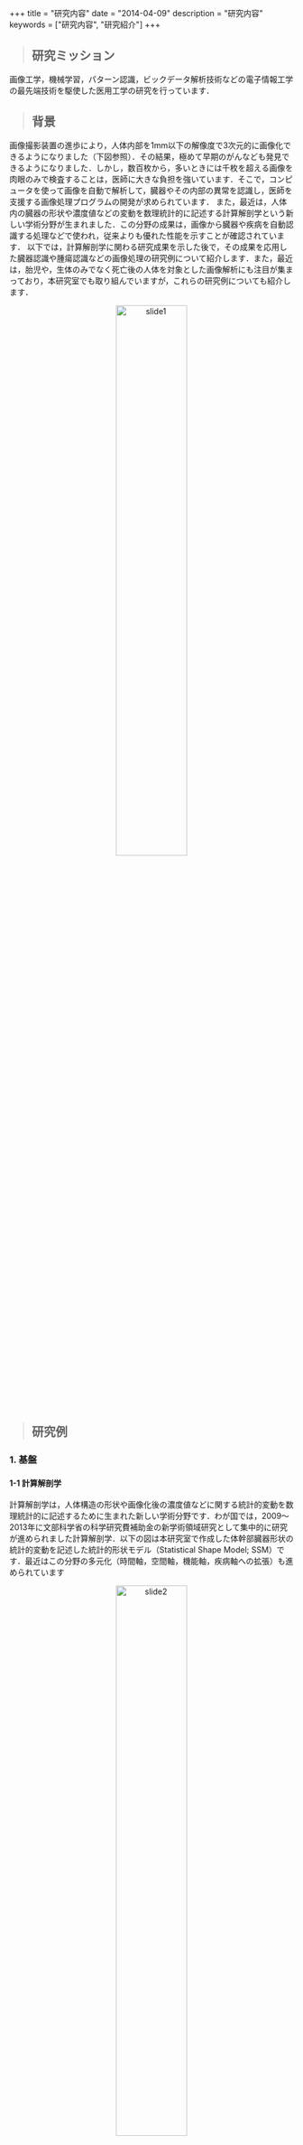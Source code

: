+++
title = "研究内容"
date = "2014-04-09"
description = "研究内容"
keywords = ["研究内容", "研究紹介"]
+++

> ## 研究ミッション

画像工学，機械学習，パターン認識，ビックデータ解析技術などの電子情報工学の最先端技術を駆使した医用工学の研究を行っています．

> ## 背景

画像撮影装置の進歩により，人体内部を1mm以下の解像度で3次元的に画像化できるようになりました（下図参照）．その結果，極めて早期のがんなども発見できるようになりました．しかし，数百枚から，多いときには千枚を超える画像を肉眼のみで検査することは，医師に大きな負担を強いています．そこで，コンピュータを使って画像を自動で解析して，臓器やその内部の異常を認識し，医師を支援する画像処理プログラムの開発が求められています． また，最近は，人体内の臓器の形状や濃度値などの変動を数理統計的に記述する計算解剖学という新しい学術分野が生まれました．この分野の成果は，画像から臓器や疾病を自動認識する処理などで使われ，従来よりも優れた性能を示すことが確認されています． 以下では，計算解剖学に関わる研究成果を示した後で，その成果を応用した臓器認識や腫瘍認識などの画像処理の研究例について紹介します．また，最近は，胎児や，生体のみでなく死亡後の人体を対象とした画像解析にも注目が集まっており，本研究室でも取り組んでいますが，これらの研究例についても紹介します．
<!-- ![slide1](/img/research/slide1_E.png) -->
<div align="center"><img src="/img/research/slide1_E.png"  width=50% title="slide1"></div>

> ## 研究例

### 1. 基盤

#### 1-1 計算解剖学
計算解剖学は，人体構造の形状や画像化後の濃度値などに関する統計的変動を数理統計的に記述するために生まれた新しい学術分野です．わが国では，2009～2013年に文部科学省の科学研究費補助金の新学術領域研究として集中的に研究が進められました計算解剖学．以下の図は本研究室で作成した体幹部臓器形状の統計的変動を記述した統計的形状モデル（Statistical Shape Model; SSM）です．最近はこの分野の多元化（時間軸，空間軸，機能軸，疾病軸への拡張）も進められています
<!-- ![slide2](/img/research/slide2_E.jpg "Saito et al. 2013") -->
<div align="center"><img src="/img/research/slide2_E.jpg"  width=50% title="slide2"></div>

### 2. 応用

#### 2-1 臓器自動認識
##### １）肺，肝臓，膵臓などの単一臓器認識
正常な臓器や，平均的な形状の臓器の認識問題はこれまでにほとんど解決されてきたことから，本研究室では，大きな疾病領域を含んでいたり，変形が著しい臓器を認識する画像処理アルゴリズムの研究を進めています．以下は，統計的形状モデルを組み込むことで，胸壁に疾病が付着していても正しく肺野が認識できる認識アルゴリズムを開発した例です．
<!-- ![slide3](/img/research/slide3_E.jpg "Nakagomi et al., 2013") -->
<div align="center"><img src="/img/research/slide3_E.jpg"  width=50% title="slide3"></div>

大きな疾病が表現できる特別な工夫を含むモデルを用いることで，大疾病を含む臓器の安定した認識が可能になりました．
<!-- ![slide4](/img/research/slide4_E.jpg "Umetsu et al., 2014") -->
<div align="center"><img src="/img/research/slide4_E.jpg"  width=50% title="slide4"></div>

統計的形状モデルの中には，事前に測定した特徴を条件とする条件付きの統計的形状モデルがあります．本研究室では，この条件付統計モデルをさらに改良し，平均から大きく外れた形状の肝臓を認識することに成功しました（下図参照）．
<!-- ![slide5](/img/research/slide5_E.jpg "Tomoshige et al., 2014") -->
<div align="center"><img src="/img/research/slide5_E.jpg"  width=50% title="slide5"></div>

##### ２）複数臓器同時認識
人体内にある複数の臓器は互いに一定の関係を持って存在します．その関係を使って臓器を認識することで，高精度な認識結果を得ることができます．以下の図は，互いの関係を考慮可能な処理を用いた認識結果です．
<!-- ![slide6](/img/research/slide6_E.jpg "Shimizu et al., 2007") -->
<div align="center"><img src="/img/research/slide6_E.jpg"  width=50% title="slide6"></div>

#### 2-2 疾病自動認識
##### １）CT像上の肝腫瘍
多数の識別器の結果を統合するアンサンブル学習により肝腫瘍を正確に認識できるようになりました．このアルゴリズムは，2008年の国際コンペ＠MICCAIで最も優れた性能を示しました．
<!-- ![slide7](/img/research/slide7_E.jpg "Narihira et al., 2013") -->
<div align="center"><img src="/img/research/slide7_E.jpg"  width=50% title="slide7"></div>

##### ２）MR像上の脳動脈瘤
MR像から血管を自動認識し，その認識結果に対して形状の特徴量を多数計測することにより，脳動脈瘤を自動検出できるようになりました．この研究は東京大学と連携して進めています．

##### ３）シンチグラム上の転移
シンチグラム検査は，がんの転移などを見つけるために有効な方法です．この研究は，大阪市立大学と連携をして進めています．

#### 2-3 胎児画像処理
京都大学にある世界でも非常に貴重な胎児データベースを用いて胎児の画像処理を行っています．胎児の画像処理を通じて，胎児の診断支援などに貢献することを目指します．この研究は京都大学と連携をして進めています．

#### 2-4 死亡時画像診断支援
死因の究明は死亡時の診断において非常に重要な要素です．解剖ができない例を中心に，画像を使って死因を明らかにする検討が進められています．日本ではオートプシー・イメージング（Autopsy imaging; Ai）と呼ばれる分野です．本研究室では，画像処理を使ってAiを支援する研究を進めています．

##### １）骨折検出支援
骨折は死因に関係する重要な所見です．画像処理により骨折を自動検出する処理を開発しました．以下は，肋骨を対象に骨折検出を行った例です．
<!-- ![slide8](/img/research/slide8_E.jpg) -->
<div align="center"><img src="/img/research/slide8_E.jpg"  width=50% title="slide8"></div>

##### ２）死後人体の計算解剖学と大変形臓器認識処理
死後の臓器の形状を表現するための計算解剖学についての研究を進めてきました．以下の図は生体と死後の肝臓の平均形状モデルです．呼吸停止による横隔膜の拳上により右葉（向かって左）が上にせり出し，反対側の左葉が下降しているのが分かります．死後の人体の臓器は生体と異なり大きく変形していますが，このような死体用のモデルを用いて画像から認識を行う処理についても研究を進めています．
<!-- ![slide9](/img/research/slide9_E.jpg "Saito et al., 2013") -->
<div align="center"><img src="/img/research/slide9_E.jpg"  width=50% title="slide9"></div>

その他，死後画像における濃度値の変化のモデルに関する研究を，東海大学やハンブルグ大学と一緒に行っています．

##### ３）死因や死後経過時間推定
死亡後の人体の画像から臓器を認識した後，画像の微細な特徴と測定し，機械学習を応用して死因や死後経過時間を推定します．この研究は山口大学や福井大学と連携をしながら進めています．
